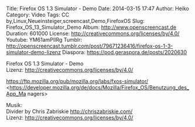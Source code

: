 Title: Firefox OS 1.3 Simulator - Demo
Date: 2014-03-15 17:47
Author: Heiko
Category: Video
Tags: CC by,Linux,Neueinsteiger,screencast,Demo,FirefoxOS
Slug: Firefox_OS_13_Simulator_Demo
Album: http://www.openscreencast.de
Duration: 601000
License: http://creativecommons.org/licenses/by/4.0/
Youtube: YM61amPIlRg
Tumblr: http://openscreencast.tumblr.com/post/79671236416/firefox-os-1-3-simulator-demo-lizenz
Diaspora: https://pod.geraspora.de/posts/2020630

Firefox OS 1.3 Simulator - Demo  
Lizenz: <http://creativecommons.org/licenses/by/4.0/>  
  
<https://ftp.mozilla.org/pub/mozilla.org/labs/fxos-simulator/>  
<https://developer.mozilla.org/de/docs/Mozilla/Firefox_OS/Benutzung_des_App_Ma
nagers>  
  
Musik:  
Divider by Chris Zabriskie <http://chriszabriskie.com/>  
Lizenz: <http://creativecommons.org/licenses/by/4.0/>


